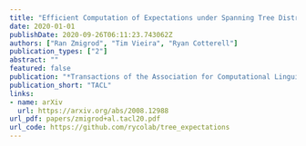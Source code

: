 ```yaml
---
title: "Efficient Computation of Expectations under Spanning Tree Distributions"
date: 2020-01-01
publishDate: 2020-09-26T06:11:23.743062Z
authors: ["Ran Zmigrod", "Tim Vieira", "Ryan Cotterell"]
publication_types: ["2"]
abstract: ""
featured: false
publication: "*Transactions of the Association for Computational Linguistics*"
publication_short: "TACL"
links:
- name: arXiv
  url: https://arxiv.org/abs/2008.12988
url_pdf: papers/zmigrod+al.tacl20.pdf
url_code: https://github.com/rycolab/tree_expectations
---
```


